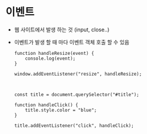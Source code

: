 # 이벤트 
- 웹 사이트에서 발생 하는 것 (input, close..)
- 이벤트가 발생 할 때 마다 이벤트 객체 호출 할 수 있음 

      function handleResize(event) {
          console.log(event);
      }

      window.addEventListener("resize", handleResize);   



      const title = document.querySelector("#title");

      function handleClick() {
          title.style.color = "blue";
      }

      title.addEventListener("click", handleClick);
